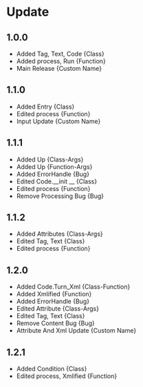 # Update
## 1.0.0
- Added Tag, Text, Code {Class}
- Added process, Run {Function}
- Main Release {Custom Name}

## 1.1.0
- Added Entry {Class}
- Edited process {Function}
- Input Update {Custom Name}

## 1.1.1
- Added Up {Class-Args}
- Added Up {Function-Args}
- Added ErrorHandle {Bug}
- Edited Code.__init __ {Class}
- Edited process {Function}
- Remove Processing Bug {Bug}

## 1.1.2
- Added Attributes {Class-Args}
- Edited Tag, Text {Class}
- Edited process {Function}

## 1.2.0
- Added Code.Turn_Xml {Class-Function}
- Added Xmlified {Function}
- Added ErrorHandle {Bug}
- Edited Attribute {Class-Args}
- Edited Tag, Text {Class}
- Remove Content Bug {Bug}
- Attribute And Xml Update {Custom Name}

## 1.2.1
- Added Condition {Class}
- Edited process, Xmlified {Function}

